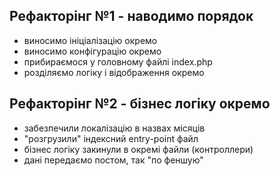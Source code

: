 ## Рефакторінг №1 - наводимо порядок

* виносимо ініціалізацію окремо
* виносимо конфігурацію окремо
* прибираємося у головному файлі index.php
* розділяємо логіку і відображення окремо


## Рефакторінг №2 - бізнес логіку окремо

* забезпечили локалізацію в назвах місяців
* "розгрузили" індексний entry-point файл
* бізнес логіку закинули в окремі файли (контроллери)
* дані передаємо постом, так "по феншую"
